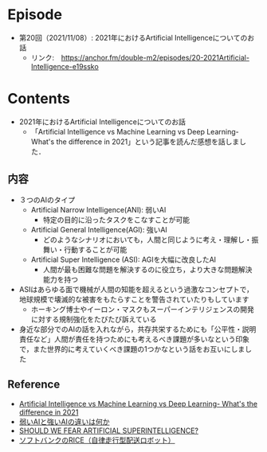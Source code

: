 # Episode
- 第20回（2021/11/08）: 2021年におけるArtificial Intelligenceについてのお話
  - リンク:　https://anchor.fm/double-m2/episodes/20-2021Artificial-Intelligence-e19ssko
  
# Contents
- 2021年におけるArtificial Intelligenceについてのお話
  - 「Artificial Intelligence vs Machine Learning vs Deep Learning- What's the difference in 2021」という記事を読んだ感想を話しました．

## 内容
- ３つのAIのタイプ
  - Artificial Narrow Intelligence(ANI): 弱いAI
    - 特定の目的に沿ったタスクをこなすことが可能
  - Artificial General Intelligence(AGI): 強いAI
    - どのようなシナリオにおいても，人間と同じように考え・理解し・振舞い・行動することが可能
  - Artificial Super Intelligence (ASI): AGIを大幅に改良したAI
    - 人間が最も困難な問題を解決するのに役立ち，より大きな問題解決能力を持つ
- ASIはあらゆる面で機械が人間の知能を超えるという過激なコンセプトで，地球規模で壊滅的な被害をもたらすことを警告されていたりもしています
  - ホーキング博士やイーロン・マスクもスーパーインテリジェンスの開発に対する規制強化をたびたび訴えている
- 身近な部分でのAIの話を入れながら，共存共栄するためにも「公平性・説明責任など」人間が責任を持つためにも考えるべき課題が多いなという印象で，また世界的に考えていくべき課題の1つかなという話をお互いにしました

## Reference
- [Artificial Intelligence vs Machine Learning vs Deep Learning- What's the difference in 2021](https://medium.com/@varun.sja/artificial-intelligence-vs-machine-learning-vs-deep-learning-whats-the-difference-in-2021-d9eba9916e10)
- [弱いAIと強いAIの違いは何か](https://iotnews.jp/archives/138205)
- [SHOULD WE FEAR ARTIFICIAL SUPERINTELLIGENCE?](https://internationalbanker.com/technology/should-we-fear-artificial-superintelligence/)
- [ソフトバンクのRICE（自律走行型配送ロボット）](https://www.softbank.jp/corp/news/press/sbkk/2021/20210420_01/)
